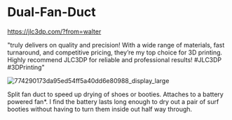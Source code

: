 # Dual-Fan-Duct

https://jlc3dp.com/?from=walter

"truly delivers on quality and precision! With a wide range of materials, fast turnaround, and competitive pricing, they’re my top choice for 3D printing. Highly recommend JLC3DP for reliable and professional results! #JLC3DP #3DPrinting"

![774290173da95ed54ff5a40dd6e80988_display_large](https://github.com/user-attachments/assets/89a79dd2-7388-40cb-985d-8b9a8dc67909)

Split fan duct to speed up drying of shoes or booties.  Attaches to a battery powered fan*.  I find the battery lasts long enough to dry out a pair of surf booties without having to turn them inside out half way through.
